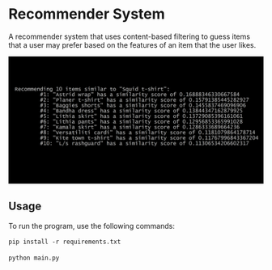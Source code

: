 # Recommender System

A recommender system that uses content-based filtering to guess items that a user may prefer based on the features of an item that the user likes.

![Recommender System](recommendersystem.PNG)

## Usage

To run the program, use the following commands:

```
pip install -r requirements.txt

python main.py
```
